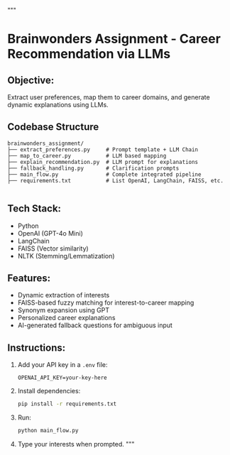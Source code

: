"""
# Brainwonders Assignment - Career Recommendation via LLMs

## Objective:
Extract user preferences, map them to career domains, and generate dynamic explanations using LLMs.

## Codebase Structure 

```
brainwonders_assignment/
├── extract_preferences.py     # Prompt template + LLM Chain
├── map_to_career.py           # LLM based mapping
├── explain_recommendation.py  # LLM prompt for explanations
├── fallback_handling.py       # Clarification prompts
├── main_flow.py               # Complete integrated pipeline
├── requirements.txt           # List OpenAI, LangChain, FAISS, etc.


```

## Tech Stack:
- Python
- OpenAI (GPT-4o Mini)
- LangChain
- FAISS (Vector similarity)
- NLTK (Stemming/Lemmatization)

## Features:
- Dynamic extraction of interests
- FAISS-based fuzzy matching for interest-to-career mapping
- Synonym expansion using GPT
- Personalized career explanations
- AI-generated fallback questions for ambiguous input

## Instructions:
1. Add your API key in a `.env` file:
   ```
   OPENAI_API_KEY=your-key-here
   ```
2. Install dependencies:
   ```bash
   pip install -r requirements.txt
   ```
3. Run:
   ```bash
   python main_flow.py
   ```
4. Type your interests when prompted.
"""